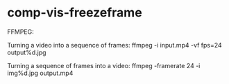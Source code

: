 # comp-vis-freezeframe


FFMPEG:

Turning a video into a sequence of frames:
ffmpeg -i input.mp4 -vf fps=24 output%d.jpg

Turning a sequence of frames into a video:
ffmpeg -framerate 24 -i img%d.jpg output.mp4
